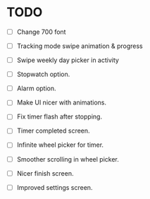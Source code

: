 # TODO

- [ ] Change 700 font
- [ ] Tracking mode swipe animation & progress

- [ ] Swipe weekly day picker in activity
- [ ] Stopwatch option.
- [ ] Alarm option.
- [ ] Make UI nicer with animations.
- [ ] Fix timer flash after stopping.
- [ ] Timer completed screen.
- [ ] Infinite wheel picker for timer.
- [ ] Smoother scrolling in wheel picker.
- [ ] Nicer finish screen.
- [ ] Improved settings screen.
